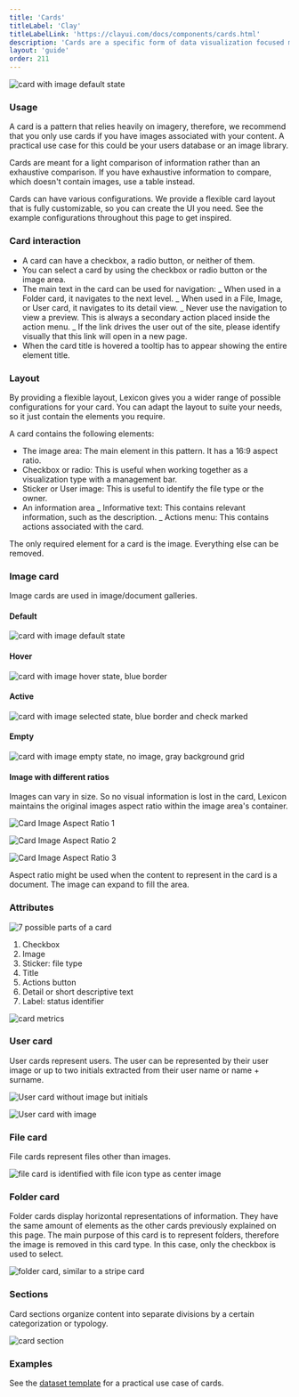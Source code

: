 ```yaml
---
title: 'Cards'
titleLabel: 'Clay'
titleLabelLink: 'https://clayui.com/docs/components/cards.html'
description: 'Cards are a specific form of data visualization focused mainly on displaying images.'
layout: 'guide'
order: 211
---
```


![card with image default state](/images/lexicon/CardImage.jpg)

### Usage

A card is a pattern that relies heavily on imagery, therefore, we recommend that you only use cards if you have images associated with your content. A practical use case for this could be your users database or an image library.

Cards are meant for a light comparison of information rather than an exhaustive comparison. If you have exhaustive information to compare, which doesn't contain images, use a table instead.

Cards can have various configurations. We provide a flexible card layout that is fully customizable, so you can create the UI you need. See the example configurations throughout this page to get inspired.

### Card interaction

-   A card can have a checkbox, a radio button, or neither of them.
-   You can select a card by using the checkbox or radio button or the image area.
-   The main text in the card can be used for navigation:
    _ When used in a Folder card, it navigates to the next level.
    _ When used in a File, Image, or User card, it navigates to its detail view.
    _ Never use the navigation to view a preview. This is always a secondary action placed inside the action menu.
    _ If the link drives the user out of the site, please identify visually that this link will open in a new page.
-   When the card title is hovered a tooltip has to appear showing the entire element title.

### Layout

By providing a flexible layout, Lexicon gives you a wider range of possible configurations for your card. You can adapt the layout to suite your needs, so it just contain the elements you require.

A card contains the following elements:

-   The image area: The main element in this pattern. It has a 16:9 aspect ratio.
-   Checkbox or radio: This is useful when working together as a visualization type with a management bar.
-   Sticker or User image: This is useful to identify the file type or the owner.
-   An information area
    _ Informative text: This contains relevant information, such as the description.
    _ Actions menu: This contains actions associated with the card.

The only required element for a card is the image. Everything else can be removed.

### Image card

Image cards are used in image/document galleries.

#### Default

![card with image default state](/images/lexicon/CardImage.jpg)

#### Hover

![card with image hover state, blue border](/images/lexicon/CardImageHover.jpg)

#### Active

![card with image selected state, blue border and check marked](/images/lexicon/CardImageActive.jpg)

#### Empty

![card with image empty state, no image, gray background grid](/images/lexicon/CardImageEmpty.jpg)

#### Image with different ratios

Images can vary in size. So no visual information is lost in the card, Lexicon maintains the original images aspect ratio within the image area's container.

![Card Image Aspect Ratio 1](/images/lexicon/CardImageAspectRatio1.jpg)

![Card Image Aspect Ratio 2](/images/lexicon/CardImageAspectRatio2.jpg)

![Card Image Aspect Ratio 3](/images/lexicon/CardImageAspectRatio3.jpg)

<!--
<div class="row">
	<div class="dodont col-lg">
        <img src="/images/lexicon/CardImageAspectRatio1.jpg" alt="Card Image Aspect Ratio 1">
	</div>
	<div class="dodont col-lg">
		<img src="/images/lexicon/CardImageAspectRatio2.jpg" alt="Card Image Aspect Ratio 2">
	</div>
</div>
<div class="row">
	<div class="dodont col-lg">
        <img src="/images/lexicon/CardImageAspectRatio3.jpg" alt="Card Image Aspect Ratio 3">
	</div>
</div> -->

Aspect ratio might be used when the content to represent in the card is a document. The image can expand to fill the area.

### Attributes

![7 possible parts of a card](/images/lexicon/CardParts.jpg)

1. Checkbox
2. Image
3. Sticker: file type
4. Title
5. Actions button
6. Detail or short descriptive text
7. Label: status identifier

![card metrics](/images/lexicon/CardMetrics.jpg)

### User card

User cards represent users. The user can be represented by their user image or up to two initials extracted from their user name or name + surname.

![User card without image but initials](/images/lexicon/CardUser.jpg)

![User card with image](/images/lexicon/CardUserImage.jpg)

<!--
<div class="row">
	<div class="dodont col-lg">
        <img src="/images/lexicon/CardUser.jpg" alt="User card without image but initials">
	</div>
	<div class="dodont col-lg">
		<img src="/images/lexicon/CardUserImage.jpg" alt="User card with image">
	</div>
</div> -->

### File card

File cards represent files other than images.

![file card is identified with file icon type as center image](/images/lexicon/CardFile.jpg)

### Folder card

Folder cards display horizontal representations of information. They have the same amount of elements as the other cards previously explained on this page. The main purpose of this card is to represent folders, therefore the image is removed in this card type. In this case, only the checkbox is used to select.

![folder card, similar to a stripe card](/images/lexicon/CardFolder.jpg)

### Sections

Card sections organize content into separate divisions by a certain categorization or typology.

![card section](/images/lexicon/CardViewGroupSeparator.png)

### Examples

See the [dataset template](../../Templates/datasetTemplate) for a practical use case of cards.

